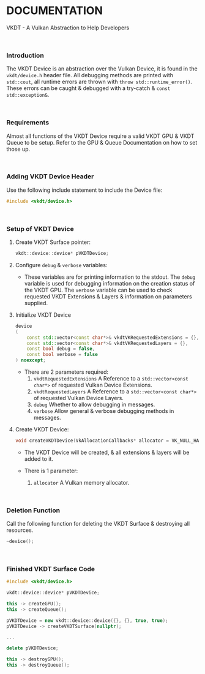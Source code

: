 # DOCUMENTATION

VKDT - A Vulkan Abstraction to Help Developers

<br>

### Introduction

The VKDT Device is an abstraction over the Vulkan Device, it is found in the `vkdt/device.h` header file.
All debugging methods are printed with `std::cout`, all runtime errors are thrown with `throw std::runtime_error()`. These errors can be caught & debugged with a try-catch & `const std::exception&`.

<br>

### Requirements

Almost all functions of the VKDT Device require a valid VKDT GPU & VKDT Queue to be setup. Refer to the GPU & Queue Documentation on how to set those up.

<br>

### Adding VKDT Device Header

Use the following include statement to include the Device file:
```cpp
#include <vkdt/device.h>
```

<br>

### Setup of VKDT Device

1. Create VKDT Surface pointer:
	```cpp
	vkdt::device::device* pVKDTDevice;
	```

2. Configure `debug` & `verbose` variables:
	- These variables are for printing information to the stdout. The `debug` variable is used for debugging information on the creation status of the VKDT GPU. The `verbose` variable can be used to check requested VKDT Extensions & Layers & information on parameters supplied.

3. Initialize VKDT Device
	```cpp
	device
	(
		const std::vector<const char*>& vkdtVKRequestedExtensions = {},
		const std::vector<const char*>& vkdtVKRequestedLayers = {},
		const bool debug = false,
		const bool verbose = false
	) noexcept;
	```

	- There are 2 parameters required:
		1. `vkdtRequestedExtensions` A Reference to a `std::vector<const char*>` of requested Vulkan Device Extensions.
		2. `vkdtRequestedLayers` A Reference to a `std::vector<const char*>` of requested Vulkan Device Layers.
		3. `debug` Whether to allow debugging in messages.
		4. `verbose` Allow general & verbose debugging methods in messages.

4. Create VKDT Device:
	```cpp
	void createVKDTDevice(VkAllocationCallbacks* allocator = VK_NULL_HANDLE);
	```

	- The VKDT Device will be created, & all extensions & layers will be added to it.

	- There is 1 parameter:
		1. `allocator` A Vulkan memory allocator.

<br>

### Deletion Function

Call the following function for deleting the VKDT Surface & destroying all resources.

```cpp
~device();
```

<br>

### Finished VKDT Surface Code

```cpp
#include <vkdt/device.h>

vkdt::device::device* pVKDTDevice;

this -> createGPU();
this -> createQueue();

pVKDTDevice = new vkdt::device::device({}, {}, true, true);
pVKDTDevice -> createVKDTSurface(nullptr);

...

delete pVKDTDevice;

this -> destroyGPU();
this -> destroyQueue();
```